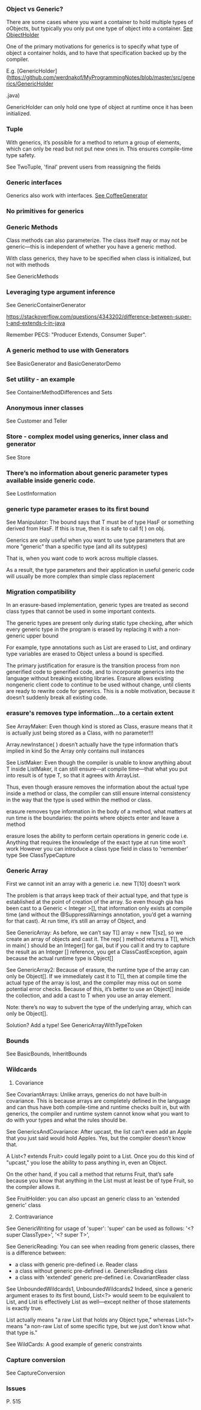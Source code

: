 ### Object vs Generic?

There are some cases where you want a container to hold multiple types of oObjects, but typically you only put one type of object into a container.
[See ObjectHolder](https://github.com/werdnakof/MyProgrammingNotes/blob/master/src/generics/ObjectHolder.java)

One of the primary motivations for generics is to specify
what type of object a container holds,
and to have that specification backed up by the compiler.

E.g.  [GenericHolder](https://github.com/werdnakof/MyProgrammingNotes/blob/master/src/generics/GenericHolder

.java)

GenericHolder can only hold one type of object at runtime once
it has been initialized.


### Tuple ###

With generics, it’s possible for a method to return a group of
elements, which can only be read but not put new ones in.
This ensures compile-time type safety.

See TwoTuple, 'final' prevent users from reassigning the fields


### Generic interfaces ###

Generics also work with interfaces. [See CoffeeGenerator](https://github.com/werdnakof/MyProgrammingNotes/blob/master/src/generics/CoffeeGenerator.java)

### No primitives for generics ###

### Generic Methods ###

Class methods can also parameterize.
The class itself may or may not be generic—this is independent of whether you
have a generic method.

With class generics, they have to be specified when class is initialized,
but not with methods

See GenericMethods

### Leveraging type argument inference ###

See GenericContainerGenerator

https://stackoverflow.com/questions/4343202/difference-between-super-t-and-extends-t-in-java

Remember PECS: "Producer Extends, Consumer Super".

### A generic method to use with Generators ###

See BasicGenerator and BasicGeneratorDemo

### Set utility - an example ###

See ContainerMethodDifferences and Sets

### Anonymous inner classes ###

See Customer and Teller

### Store - complex model using generics, inner class and generator ###

See Store

### There’s no information about generic parameter types available inside generic code. ###

See LostInformation

### generic type parameter erases to its first bound ###

See Manipulator:
The bound <T extends HasF> says that T must be of type HasF or something derived
from HasF. If this is true, then it is safe to call f( ) on obj.

Generics are only useful when you want to use type
parameters that are more "generic" than a specific type (and all its subtypes)

That is, when you want code to work across multiple classes.

As a result, the type parameters and their application in useful generic code
will usually be more complex than simple class replacement

### Migration compatibility ###

In an erasure-based implementation, generic types are treated as second class types that
cannot be used in some important contexts.

The generic types are present only during static type checking,
after which every generic type in the program is erased by replacing it with a
non-generic upper bound

For example, type annotations such as List<T> are erased to
List, and ordinary type variables are erased to Object unless a bound is specified.

The primary justification for erasure is the transition process from non generified code to
generified code, and to incorporate generics into the language without breaking existing
libraries. Erasure allows existing nongeneric client code to continue to be used without
change, until clients are ready to rewrite code for generics. This is a noble motivation,
because it doesn’t suddenly break all existing code.

### erasure's removes type information...to a certain extent ###

See ArrayMaker:
Even though kind is stored as Class<T>, erasure means that it is actually just being stored
as a Class, with no parameter!!!

Array.newInstance( ) doesn’t actually have the type information that’s implied in kind
So the Array only contains null instances

See ListMaker:
Even though the compiler is unable to know anything about T inside ListMaker,
it can still ensure—at compile time—that what you put into result is of type T,
so that it agrees with ArrayList<T>.

Thus, even though erasure removes the information about the actual type inside
a method or class, the compiler can still ensure internal consistency in the way that
the type is used within the method or class.

erasure removes type information in the body of a method, what matters at run time
is the boundaries: the points where objects enter and leave a method

erasure loses the ability to perform certain operations in generic code i.e.
Anything that requires the knowledge of the exact type at run time won’t work
However you can introduce a class type field in class to 'remember' type
See ClassTypeCapture

### Generic Array ###

First we cannot init an array with a generic i.e. new T[10] doesn't work

The problem is that arrays keep track of their actual type, and that type is established at the
point of creation of the array. So even though gia has been cast to a Generic < Integer >[],
that information only exists at compile time (and without the @SuppressWarnings
annotation, you’d get a warning for that cast). At run time, it’s still an array of Object, and

See GenericArray:
As before, we can’t say T[] array = new T[sz], so we create an array of objects and cast it.
The rep( ) method returns a T[], which in main( ) should be an Integer[] for gai, but if
you call it and try to capture the result as an Integer [] reference, you get a
ClassCastException, again because the actual runtime type is Object[]

See GenericArray2:
Because of erasure, the runtime type of the array can only be Object[]. If we immediately
cast it to T[], then at compile time the actual type of the array is lost, and the compiler may
miss out on some potential error checks. Because of this, it’s better to use an Object[] inside
the collection, and add a cast to T when you use an array element.

Note: there’s no way to subvert the type of the underlying array, which can only be Object[].

Solution? Add a type! See GenericArrayWithTypeToken

### Bounds ###

See BasicBounds, InheritBounds

### Wildcards ###

1. Covariance

See CovariantArrays:
Unlike arrays, generics do not have built-in covariance. This is
because arrays are completely defined in the language and can thus have both compile-time
and runtime checks built in, but with generics, the compiler and runtime system cannot
know what you want to do with your types and what the rules should be.

See GenericsAndCovariance:
After upcast, the list can’t even add an Apple that you just said would hold Apples.
Yes, but the compiler doesn’t know that.

A List<? extends Fruit> could legally point to a List<Orange>. Once you do this
kind of "upcast," you lose the ability to pass anything in, even an Object.

On the other hand, if you call a method that returns Fruit, that’s safe because you know that
anything in the List must at least be of type Fruit, so the compiler allows it.

See FruitHolder:
you can also upcast an generic class to an 'extended generic' class

2. Contravariance

See GenericWriting for usage of 'super':
'super' can be used as follows:
'<? super ClassType>', '<? super T>',

See GenericReading:
You can see when reading from generic classes, there is a difference between:
- a class with generic pre-defined i.e. Reader class
- a class without generic pre-defined i.e. GenericReading class
- a class with 'extended' generic pre-defined i.e. CovariantReader class

See UnboundedWildcards1, UnboundedWildcards2
Indeed, since a generic argument erases to its first bound,
List<?> would seem to be equivalent to List<Object>, and List is effectively
List<Object> as well—except neither of those statements is exactly true.

List actually means "a raw List that holds any Object type," whereas List<?> means
"a non-raw List of some specific type, but we just don’t know what that type is."

See WildCards:
A good example of generic constraints

### Capture conversion ###
See CaptureConversion

### Issues ###
P. 515

<!--stackedit_data:
eyJoaXN0b3J5IjpbODg3OTA0Mjg5LDE1MjQ1MjEwNzddfQ==
-->
